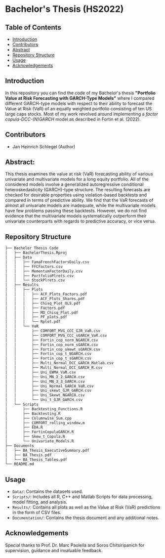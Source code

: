 # Bachelor's Thesis (HS2022)

## Table of Contents

- [Introduction](#introduction)
- [Contributors](#contributors)
- [Abstract](#abstract)
- [Repository Structure](#repository-structure)
- [Usage](#usage)
- [Acknowledgements](#acknowledgements)

## Introduction

In this repository you can find the code of my Bachelor's thesis **"Portfolio Value at Risk Forecasting with GARCH-Type Models"** where I compared different GARCH-type models with respect to their ability to forecast the Value at Risk (VaR) of an equally weighted portfolio consisting of ten US large caps stocks. Most of my work revolved around implementing a *factor copula-DCC-(N)GARCH* model as described in Fortin et al. (2022).

## Contributors

* Jan Heinrich Schlegel (Author)

## Abstract:

This thesis examines the value at risk (VaR) forecasting ability of various univariate and multivariate
models for a long equity portfolio. All of the considered models involve a generalized autoregressive conditional heteroskedasticity (GARCH)-type structure. The resulting forecasts are checked for
desirable properties using violation-based backtests and compared in terms of predictive ability. We
find that the VaR forecasts of almost all univariate models are inadequate, while the multivariate
models have few problems passing these backtests. However, we do not find evidence that the multivariate models systematically outperform their univariate counterparts with regards to predictive
accuracy, or vice versa.

## Repository Structure
```bash
├── Bachelor Thesis Code
│   ├── BachelorThesis.Rproj
│   ├── Data
│   │   ├── FamaFrenchFactorsDaily.csv
│   │   ├── FFCFactors.csv
│   │   ├── MomentumFactorDaily.csv
│   │   ├── PortfolioPlrets.csv
│   │   └── StockPlrets.csv
│   ├── Results
│   │   ├── Plots
│   │   │   ├── ACF_Plots_Factors.pdf
│   │   │   ├── ACF_Plots_Shares.pdf
│   │   │   ├── Chisq_Plot_OLS.pdf
│   │   │   ├── Factors.pdf
│   │   │   ├── MD_Chisq_Plot.pdf
│   │   │   ├── PF_plots.pdf
│   │   │   └── Rplot.pdf
│   │   └── VaR
│   │       ├── COMFORT_MVG_CCC_GJR_VaR.csv
│   │       ├── COMFORT_MVG_CCC_sGARCH_VaR.csv
│   │       ├── Fortin_cop_norm_NGARCH.csv
│   │       ├── Fortin_cop_norm_sGARCH.csv
│   │       ├── Fortin_cop_skewt_sGARCH.csv
│   │       ├── Fortin_cop_t_NGARCH.csv
│   │       ├── Fortin_cop_t_sGARCH.csv
│   │       ├── Multi_Normal_DCC_GARCH_Matlab.csv
│   │       ├── Multi_Normal_DCC_GARCH_R.csv
│   │       ├── Uni_EWMA_VaR.csv
│   │       ├── Uni_MN_2_2_GARCH.csv
│   │       ├── Uni_MN_3_3_GARCH.csv
│   │       ├── Uni_Normal_GARCH_VaR.csv
│   │       ├── Uni_skewt_GJR_GARCH.csv
│   │       ├── Uni_Skewt_NGARCH.csv
│   │       └── Uni_t_GJR_GARCH.csv
│   └── Scripts
│       ├── Backtesting_Functions.R
│       ├── Backtesting.R
│       ├── Columnwise_Sum.cpp
│       ├── COMFORT_rolling_window.m
│       ├── EDA.R
│       ├── FortinCopulaGARCH.R
│       ├── Skew_t_Copula.R
│       └── Univariate_Models.R
├── Documents
│   ├── BA_Thesis_ExecutiveSummary.pdf
│   ├── BA_Thesis.pdf
│   └── BA_Thesis_Tables.pdf
└── README.md
```

## Usage

- `Data/`: Contains the datasets used.
- `Scripts/`: Includes all R, C++ and Matlab Scripts for data processing, model fitting, and analysis.
- `Results/`: Contains all plots as well as the Value at Risk (VaR) predictions in the form of CSV files.
- `Documentation/`: Contains the thesis document and any additional notes.

## Acknowledgements

Special thanks to Prof. Dr. Marc Paolella and Soros Chitsiripanich for supervision, guidance and invaluable feedback.

